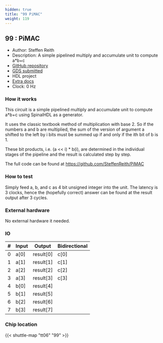 ```yaml
---
hidden: true
title: "99 PiMAC"
weight: 119
---
```


## 99 : PiMAC

* Author: Steffen Reith
* Description: A simple pipelined multiply and accumulate unit to compute a*b+c
* [GitHub repository](https://github.com/SteffenReith/TT06_PiMac)
* [GDS submitted](https://github.com/SteffenReith/TT06_PiMac/actions/runs/8745370239)
* HDL project
* [Extra docs](None)
* Clock: 0 Hz

<!---

This file is used to generate your project datasheet. Please fill in the information below and delete any unused
sections.

You can also include images in this folder and reference them in the markdown. Each image must be less than
512 kb in size, and the combined size of all images must be less than 1 MB.
-->


### How it works

This circuit is a simple pipelined multiply and accumulate unit to compute a*b+c using SpinalHDL as a generator.

It uses the classic textbook method of multiplication with base 2. So if the numbers a and b
are multiplied, the sum of the version of argument a shifted to the left by i bits must be summed up
if and only if the ith bit of b is 1.

These bit products, i.e. (a << i) * b(i), are determined in the individual stages of the pipeline
and the result is calculated step by step.

The full code can be found at https://github.com/SteffenReith/PiMAC

### How to test

Simply feed a, b, and c as 4 bit unsigned integer into the unit. The latency is 3 clocks, hence the
(hopefully correct) answer can be found at the result output after 3 cycles.

### External hardware

No external hardware it needed.


### IO

| # | Input          | Output         | Bidirectional   |
| - | -------------- | -------------- | --------------- |
| 0 | a[0] | result[0] | c[0] |
| 1 | a[1] | result[1] | c[1] |
| 2 | a[2] | result[2] | c[2] |
| 3 | a[3] | result[3] | c[3] |
| 4 | b[0] | result[4] |  |
| 5 | b[1] | result[5] |  |
| 6 | b[2] | result[6] |  |
| 7 | b[3] | result[7] |  |

### Chip location

{{< shuttle-map "tt06" "99" >}}
